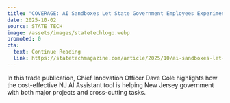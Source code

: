```yaml
---
title: "COVERAGE: AI Sandboxes Let State Government Employees Experiment Safely"
date: 2025-10-02
source: STATE TECH
image: /assets/images/statetechlogo.webp
promoted: 0
cta:
  text: Continue Reading
  link: https://statetechmagazine.com/article/2025/10/ai-sandboxes-let-state-government-employees-experiment-safely-perfcon
---
```


In this trade publication, Chief Innovation Officer Dave Cole highlights how the cost-effective NJ AI Assistant tool is helping New Jersey government with both major projects and cross-cutting tasks.
